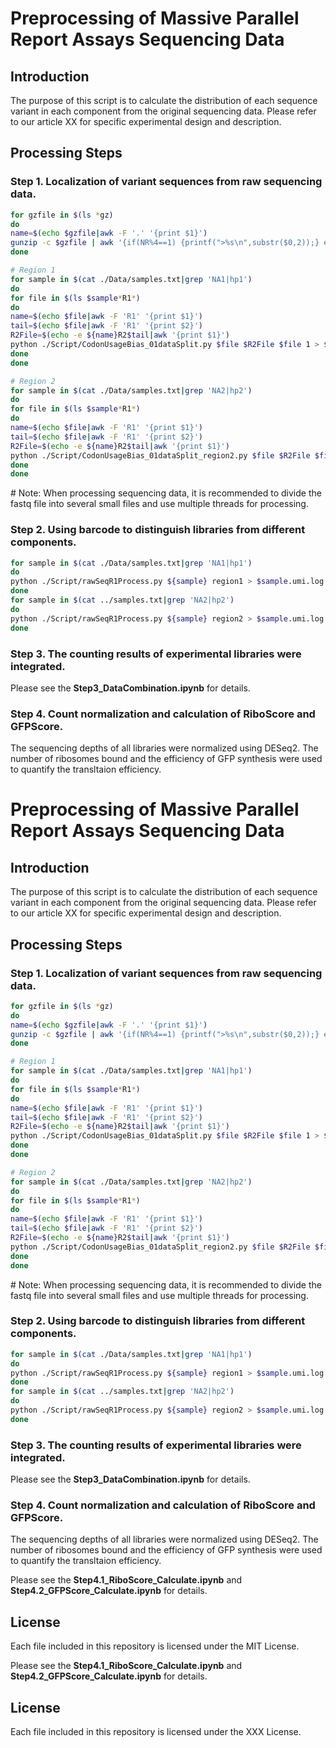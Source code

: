 # Preprocessing of Massive Parallel Report Assays Sequencing Data

## Introduction
The purpose of this script is to calculate the distribution of each sequence variant in each component from the original sequencing data. Please refer to our article XX for specific experimental design and description.

## Processing Steps

### Step 1. Localization of variant sequences from raw sequencing data.

``` bash
for gzfile in $(ls *gz)
do
name=$(echo $gzfile|awk -F '.' '{print $1}')
gunzip -c $gzfile | awk '{if(NR%4==1) {printf(">%s\n",substr($0,2));} else if(NR%4==2) print;}' > $name.fa
done

# Region 1
for sample in $(cat ./Data/samples.txt|grep 'NA1|hp1')
do
for file in $(ls $sample*R1*)
do
name=$(echo $file|awk -F 'R1' '{print $1}')
tail=$(echo $file|awk -F 'R1' '{print $2}')
R2File=$(echo -e ${name}R2$tail|awk '{print $1}')
python ./Script/CodonUsageBias_01dataSplit.py $file $R2File $file 1 > $file.log
done
done

# Region 2
for sample in $(cat ./Data/samples.txt|grep 'NA2|hp2')
do
for file in $(ls $sample*R1*)
do
name=$(echo $file|awk -F 'R1' '{print $1}')
tail=$(echo $file|awk -F 'R1' '{print $2}')
R2File=$(echo -e ${name}R2$tail|awk '{print $1}')
python ./Script/CodonUsageBias_01dataSplit_region2.py $file $R2File $file 1 > $file.log
done
done
```
\# Note: When processing sequencing data, it is recommended to divide the fastq file into several small files and use multiple threads for processing.

### Step 2. Using barcode to distinguish libraries from different components.

``` bash
for sample in $(cat ./Data/samples.txt|grep 'NA1|hp1')
do
python ./Script/rawSeqR1Process.py ${sample} region1 > $sample.umi.log
done
for sample in $(cat ../samples.txt|grep 'NA2|hp2')
do
python ./Script/rawSeqR1Process.py ${sample} region2 > $sample.umi.log
done
```

### Step 3. The counting results of experimental libraries were integrated.

Please see the **Step3_DataCombination.ipynb** for details.

### Step 4. Count normalization and calculation of RiboScore and GFPScore.
The sequencing depths of all libraries were normalized using DESeq2. 
The number of ribosomes bound and the efficiency of GFP synthesis were used to quantify the transltaion efficiency.

# Preprocessing of Massive Parallel Report Assays Sequencing Data

## Introduction
The purpose of this script is to calculate the distribution of each sequence variant in each component from the original sequencing data. Please refer to our article XX for specific experimental design and description.

## Processing Steps

### Step 1. Localization of variant sequences from raw sequencing data.

``` bash
for gzfile in $(ls *gz)
do
name=$(echo $gzfile|awk -F '.' '{print $1}')
gunzip -c $gzfile | awk '{if(NR%4==1) {printf(">%s\n",substr($0,2));} else if(NR%4==2) print;}' > $name.fa
done

# Region 1
for sample in $(cat ./Data/samples.txt|grep 'NA1|hp1')
do
for file in $(ls $sample*R1*)
do
name=$(echo $file|awk -F 'R1' '{print $1}')
tail=$(echo $file|awk -F 'R1' '{print $2}')
R2File=$(echo -e ${name}R2$tail|awk '{print $1}')
python ./Script/CodonUsageBias_01dataSplit.py $file $R2File $file 1 > $file.log
done
done

# Region 2
for sample in $(cat ./Data/samples.txt|grep 'NA2|hp2')
do
for file in $(ls $sample*R1*)
do
name=$(echo $file|awk -F 'R1' '{print $1}')
tail=$(echo $file|awk -F 'R1' '{print $2}')
R2File=$(echo -e ${name}R2$tail|awk '{print $1}')
python ./Script/CodonUsageBias_01dataSplit_region2.py $file $R2File $file 1 > $file.log
done
done
```
\# Note: When processing sequencing data, it is recommended to divide the fastq file into several small files and use multiple threads for processing.

### Step 2. Using barcode to distinguish libraries from different components.

``` bash
for sample in $(cat ./Data/samples.txt|grep 'NA1|hp1')
do
python ./Script/rawSeqR1Process.py ${sample} region1 > $sample.umi.log
done
for sample in $(cat ../samples.txt|grep 'NA2|hp2')
do
python ./Script/rawSeqR1Process.py ${sample} region2 > $sample.umi.log
done
```

### Step 3. The counting results of experimental libraries were integrated.

Please see the **Step3_DataCombination.ipynb** for details.

### Step 4. Count normalization and calculation of RiboScore and GFPScore.
The sequencing depths of all libraries were normalized using DESeq2. 
The number of ribosomes bound and the efficiency of GFP synthesis were used to quantify the transltaion efficiency.

Please see the **Step4.1_RiboScore_Calculate.ipynb** and **Step4.2_GFPScore_Calculate.ipynb** for details.

## License
Each file included in this repository is licensed under the MIT License.

Please see the **Step4.1_RiboScore_Calculate.ipynb** and **Step4.2_GFPScore_Calculate.ipynb** for details.

## License
Each file included in this repository is licensed under the XXX License.
